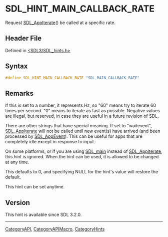 # SDL_HINT_MAIN_CALLBACK_RATE

Request [SDL_AppIterate](SDL_AppIterate)() be called at a specific rate.

## Header File

Defined in [<SDL3/SDL_hints.h>](https://github.com/libsdl-org/SDL/blob/main/include/SDL3/SDL_hints.h)

## Syntax

```c
#define SDL_HINT_MAIN_CALLBACK_RATE "SDL_MAIN_CALLBACK_RATE"
```

## Remarks

If this is set to a number, it represents Hz, so "60" means try to iterate
60 times per second. "0" means to iterate as fast as possible. Negative
values are illegal, but reserved, in case they are useful in a future
revision of SDL.

There are other strings that have special meaning. If set to "waitevent",
[SDL_AppIterate](SDL_AppIterate) will not be called until new event(s) have
arrived (and been processed by [SDL_AppEvent](SDL_AppEvent)). This can be
useful for apps that are completely idle except in response to input.

On some platforms, or if you are using [SDL_main](SDL_main) instead of
[SDL_AppIterate](SDL_AppIterate), this hint is ignored. When the hint can
be used, it is allowed to be changed at any time.

This defaults to 0, and specifying NULL for the hint's value will restore
the default.

This hint can be set anytime.

## Version

This hint is available since SDL 3.2.0.

----
[CategoryAPI](CategoryAPI), [CategoryAPIMacro](CategoryAPIMacro), [CategoryHints](CategoryHints)

